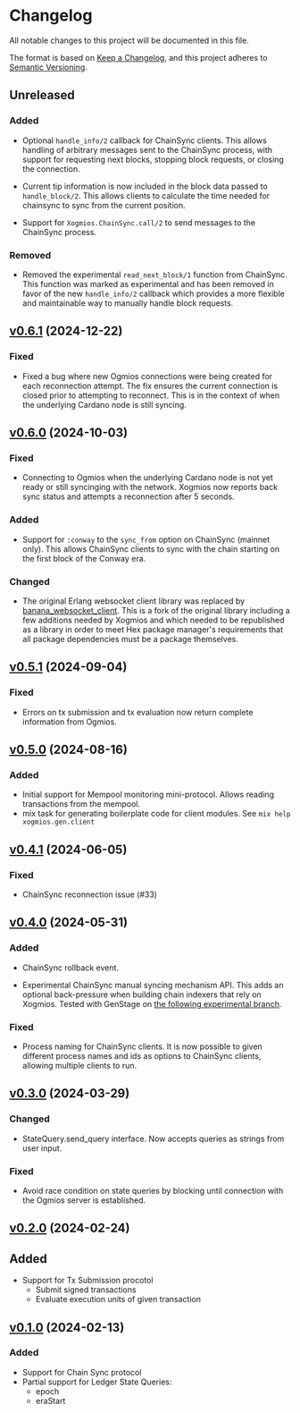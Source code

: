 # Changelog

All notable changes to this project will be documented in this file.

The format is based on [Keep a Changelog](https://keepachangelog.com/en/1.1.0/),
and this project adheres to [Semantic Versioning](https://semver.org/spec/v2.0.0.html).

## Unreleased

### Added

- Optional `handle_info/2` callback for ChainSync clients. This allows handling of arbitrary messages sent to the ChainSync process, with support for requesting next blocks, stopping block requests, or closing the connection.

- Current tip information is now included in the block data passed to `handle_block/2`. This allows clients to calculate the time needed for chainsync to sync from the current position.

- Support for `Xogmios.ChainSync.call/2` to send messages to the ChainSync process.

### Removed

- Removed the experimental `read_next_block/1` function from ChainSync. This function was marked as experimental and has been removed in favor of the new `handle_info/2` callback which provides a more flexible and maintainable way to manually handle block requests.

## [v0.6.1](https://github.com/wowica/xogmios/releases/tag/v0.6.1) (2024-12-22)

### Fixed

- Fixed a bug where new Ogmios connections were being created for each reconnection attempt. The fix
ensures the current connection is closed prior to attempting to reconnect. This is in the context of
when the underlying Cardano node is still syncing.

## [v0.6.0](https://github.com/wowica/xogmios/releases/tag/v0.6.0) (2024-10-03)

### Fixed

- Connecting to Ogmios when the underlying Cardano node is not yet ready or still syncinging with
the network. Xogmios now reports back sync status and attempts a reconnection after 5 seconds.

### Added

- Support for `:conway` to the `sync_from` option on ChainSync (mainnet only). This allows ChainSync
clients to sync with the chain starting on the first block of the Conway era.

### Changed

- The original Erlang websocket client library was replaced by [banana_websocket_client](https://hex.pm/packages/banana_websocket_client).
This is a fork of the original library including a few additions needed by Xogmios and which needed
to be republished as a library in order to meet Hex package manager's requirements that all
package dependencies must be a package themselves.

## [v0.5.1](https://github.com/wowica/xogmios/releases/tag/v0.5.1) (2024-09-04)

### Fixed

- Errors on tx submission and tx evaluation now return complete information from Ogmios.

## [v0.5.0](https://github.com/wowica/xogmios/releases/tag/v0.5.0) (2024-08-16)

### Added

- Initial support for Mempool monitoring mini-protocol. Allows reading transactions from the mempool.
- mix task for generating boilerplate code for client modules. See `mix help xogmios.gen.client`

## [v0.4.1](https://github.com/wowica/xogmios/releases/tag/v0.4.1) (2024-06-05)

### Fixed

- ChainSync reconnection issue (#33)

## [v0.4.0](https://github.com/wowica/xogmios/releases/tag/v0.4.0) (2024-05-31)

### Added

- ChainSync rollback event.

- Experimental ChainSync manual syncing mechanism API. This adds an optional back-pressure when building chain indexers that rely on Xogmios. Tested with GenStage on [the following experimental branch](https://github.com/wowica/xogmios_watcher/tree/chain-indexer).

### Fixed

- Process naming for ChainSync clients. It is now possible to given different process names and ids as options to ChainSync clients, allowing multiple clients to run.

## [v0.3.0](https://github.com/wowica/xogmios/releases/tag/v0.3.0) (2024-03-29)

### Changed

- StateQuery.send_query interface. Now accepts queries as strings from user input.

### Fixed

- Avoid race condition on state queries by blocking until connection with the Ogmios server is established.

## [v0.2.0](https://github.com/wowica/xogmios/releases/tag/v0.2.0) (2024-02-24)

## Added

- Support for Tx Submission procotol
  - Submit signed transactions
  - Evaluate execution units of given transaction

## [v0.1.0](https://github.com/wowica/xogmios/releases/tag/v0.1.0) (2024-02-13)

### Added

- Support for Chain Sync protocol
- Partial support for Ledger State Queries:
  - epoch
  - eraStart

